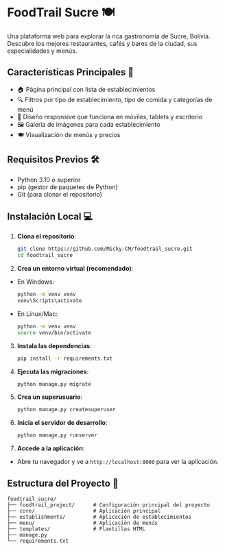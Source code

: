 # FoodTrail Sucre 🍽️

Una plataforma web para explorar la rica gastronomía de Sucre, Bolivia. Descubre los mejores restaurantes, cafés y bares de la ciudad, sus especialidades y menús.

## Características Principales 🌟

- 🏠 Página principal con lista de establecimientos
- 🔍 Filtros por tipo de establecimiento, tipo de comida y categorías de menú
- 📱 Diseño responsive que funciona en móviles, tablets y escritorio
- 🖼️ Galería de imágenes para cada establecimiento
- 🍽️ Visualización de menús y precios

## Requisitos Previos 🛠️

- Python 3.10 o superior
- pip (gestor de paquetes de Python)
- Git (para clonar el repositorio)

## Instalación Local 💻

1. **Clona el repositorio**:
   ```bash
   git clone https://github.com/Micky-CM/foodtrail_sucre.git
   cd foodtrail_sucre

2. **Crea un entorno virtual (recomendado)**:

- En Windows:
   ```bash
   python -m venv venv
   venv\Scripts\activate

- En Linux/Mac:
   ```bash
   python -m venv venv
   source venv/bin/activate

3. **Instala las dependencias**:
   ```bash
   pip install -r requirements.txt

4. **Ejecuta las migraciones**:
   ```bash
   python manage.py migrate

5. **Crea un superusuario**:
   ```bash
   python manage.py createsuperuser

6. **Inicia el servidor de desarrollo**:
   ```bash
   python manage.py runserver

7. **Accede a la aplicación**:
- Abre tu navegador y ve a `http://localhost:8000` para ver la aplicación.

## Estructura del Proyecto 📁
```
foodtrail_sucre/
├── foodtrail_project/      # Configuración principal del proyecto
├── core/                   # Aplicación principal
├── establishments/         # Aplicación de establecimientos
├── menu/                   # Aplicación de menús
├── templates/              # Plantillas HTML
├── manage.py
└── requirements.txt

